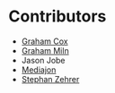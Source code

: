# Contributors

- [Graham Cox](http://apptree.net/appcontact.htm)
- [Graham Miln](http://miln.eu)
- Jason Jobe
- [Mediajon](https://github.com/Mediajon)
- [Stephan Zehrer](http://www.stephan-zehrer.de)
